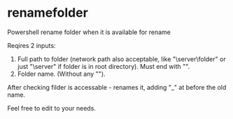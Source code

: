 # renamefolder
Powershell rename folder when it is available for rename

Reqires 2 inputs:

1. Full path to folder (network path also acceptable, like "\\server\folder\" or just "\\server\" if folder is in root directory). Must end with "\".
2. Folder name. (Without any "\").

After checking filder is accessable - renames it, adding "_" at before the old name.

Feel free to edit to your needs.
